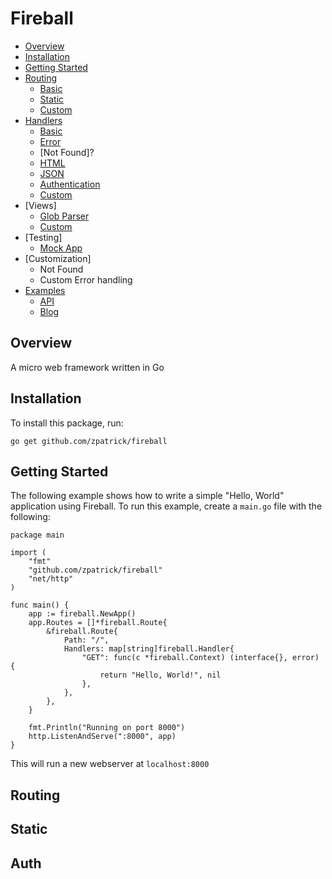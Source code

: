 # Fireball

<!-- toc -->

- [Overview](#overview)
- [Installation](#installation)
- [Getting Started](#getting-started)
- [Routing](#routing)
  * [Basic](#basic-routing)
  * [Static](#static-routing)
  * [Custom](#custom-routing)
- [Handlers](#handlers)
  * [Basic](#basic-handler)
  * [Error](#error-handler)
  * [Not Found]?
  * [HTML](#html-handler)
  * [JSON](#json-handler)
  * [Authentication](#auth-handler)
  * [Custom](#custom-handler)
- [Views]
  * [Glob Parser]()
  * [Custom]()
- [Testing]
  * [Mock App]()
- [Customization]
  * Not Found
  * Custom Error handling
- [Examples](#examples)
  * [API](/tree/master/examples/api)
  * [Blog](/tree/master/examples/api)


<!-- tocstop -->

## Overview
A micro web framework written in Go

## Installation
To install this package, run:
```
go get github.com/zpatrick/fireball
```

## Getting Started
The following example shows how to write a simple "Hello, World" application using Fireball. 
To run this example, create a `main.go` file with the following:
```
package main

import (
	"fmt"
	"github.com/zpatrick/fireball"
	"net/http"
)

func main() {
	app := fireball.NewApp()
	app.Routes = []*fireball.Route{
		&fireball.Route{
			Path: "/",
			Handlers: map[string]fireball.Handler{
				"GET": func(c *fireball.Context) (interface{}, error) {
					return "Hello, World!", nil
				},
			},
		},
	}

	fmt.Println("Running on port 8000")
	http.ListenAndServe(":8000", app)
}
```

This will run a new webserver at `localhost:8000`

## Routing
## Static
## Auth
